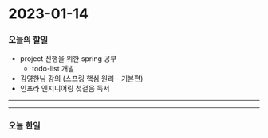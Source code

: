 2023-01-14
==========

### 오늘의 할일
* project 진행을 위한 spring 공부
  * todo-list 개발
* 김영한님 강의 (스프링 핵심 원리 - 기본편)
* 인프라 엔지니어링 첫걸음 독서
<hr/>
<hr/>

### 오늘 한일